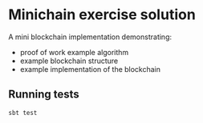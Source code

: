 # Minichain exercise solution

A mini blockchain implementation demonstrating: 
 - proof of work example algorithm
 - example blockchain structure
 - example implementation of the blockchain

## Running tests

```
sbt test
```